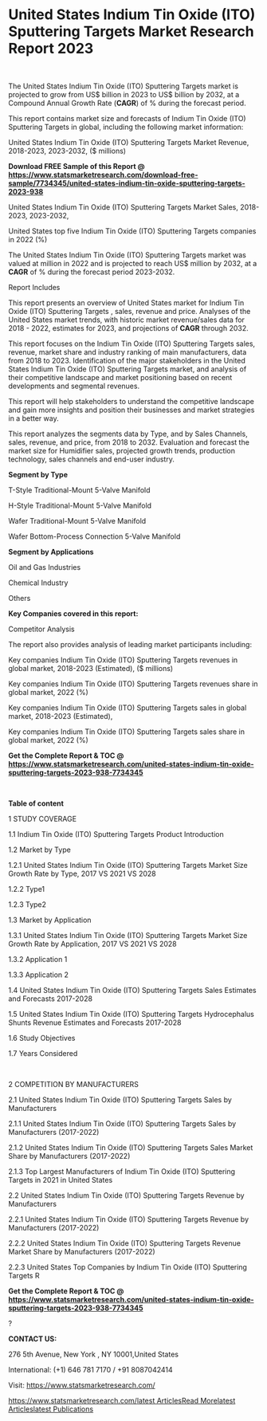 <h1>United States Indium Tin Oxide (ITO) Sputtering Targets Market Research Report 2023</h1><br/><p>The United States Indium Tin Oxide (ITO) Sputtering Targets market is projected to grow from US$ billion in 2023 to US$ billion by 2032, at a Compound Annual Growth Rate (<strong>CAGR</strong>) of % during the forecast period.</p>
 
 
 
 <p>This report contains market size and forecasts of Indium Tin Oxide (ITO) Sputtering Targets in global, including the following market information:</p>
 
 
 
 <p>United States Indium Tin Oxide (ITO) Sputtering Targets Market Revenue, 2018-2023, 2023-2032, ($ millions)</p>
 
 
 
 <p><strong>Download FREE Sample of this Report @ <a href="https://www.statsmarketresearch.com/download-free-sample/7734345/united-states-indium-tin-oxide-sputtering-targets-2023-938">https://www.statsmarketresearch.com/download-free-sample/7734345/united-states-indium-tin-oxide-sputtering-targets-2023-938</a></strong></p>
 
 
 
 <p>United States Indium Tin Oxide (ITO) Sputtering Targets Market Sales, 2018-2023, 2023-2032,</p>
 
 
 
 <p>United States top five Indium Tin Oxide (ITO) Sputtering Targets companies in 2022 (%)</p>
 
 
 
 <p>The United States Indium Tin Oxide (ITO) Sputtering Targets market was valued at million in 2022 and is projected to reach US$ million by 2032, at a <strong>CAGR</strong> of % during the forecast period 2023-2032.</p>
 
 
 
 <p>Report Includes</p>
 
 
 
 <p>This report presents an overview of United States market for Indium Tin Oxide (ITO) Sputtering Targets , sales, revenue and price. Analyses of the United States market trends, with historic market revenue/sales data for 2018 - 2022, estimates for 2023, and projections of <strong>CAGR</strong> through 2032.</p>
 
 
 
 <p>This report focuses on the Indium Tin Oxide (ITO) Sputtering Targets sales, revenue, market share and industry ranking of main manufacturers, data from 2018 to 2023. Identification of the major stakeholders in the United States Indium Tin Oxide (ITO) Sputtering Targets market, and analysis of their competitive landscape and market positioning based on recent developments and segmental revenues.</p>
 
 
 
 <p>This report will help stakeholders to understand the competitive landscape and gain more insights and position their businesses and market strategies in a better way.</p>
 
 
 
 <p>This report analyzes the segments data by Type, and by Sales Channels, sales, revenue, and price, from 2018 to 2032. Evaluation and forecast the market size for Humidifier sales, projected growth trends, production technology, sales channels and end-user industry.</p>
 
 
 
 <p><strong>Segment by Type</strong></p>
 
 
 
 <p>T-Style Traditional-Mount 5-Valve Manifold</p>
 
 
 
 <p>H-Style Traditional-Mount 5-Valve Manifold</p>
 
 
 
 <p>Wafer Traditional-Mount 5-Valve Manifold</p>
 
 
 
 <p>Wafer Bottom-Process Connection 5-Valve Manifold</p>
 
 
 
 <p><strong>Segment <strong><strong>by Applications</strong></strong></strong></p>
 
 
 
 <p>Oil and Gas Industries</p>
 
 
 
 <p>Chemical Industry</p>
 
 
 
 <p>Others</p>
 
 
 
 <p><strong>Key Companies covered in this report:</strong></p>
 
 
 
 <p>Competitor Analysis</p>
 
 
 
 <p>The report also provides analysis of leading market participants including:</p>
 
 
 
 <p>Key companies Indium Tin Oxide (ITO) Sputtering Targets revenues in global market, 2018-2023 (Estimated), ($ millions)</p>
 
 
 
 <p>Key companies Indium Tin Oxide (ITO) Sputtering Targets revenues share in global market, 2022 (%)</p>
 
 
 
 <p>Key companies Indium Tin Oxide (ITO) Sputtering Targets sales in global market, 2018-2023 (Estimated),</p>
 
 
 
 <p>Key companies Indium Tin Oxide (ITO) Sputtering Targets sales share in global market, 2022 (%)</p>
 
 
 
 <div><b>Get the Complete Report & TOC @ <a href="https://www.statsmarketresearch.com/united-states-indium-tin-oxide-sputtering-targets-2023-938-7734345">https://www.statsmarketresearch.com/united-states-indium-tin-oxide-sputtering-targets-2023-938-7734345</a></b></div>
 
 
 
 <p><br />
 
 <b>Table of content</b></p>
 
 
 
 <p>1 STUDY COVERAGE<br />
 
 1.1 Indium Tin Oxide (ITO) Sputtering Targets Product Introduction<br />
 
 1.2 Market by Type<br />
 
 1.2.1 United States Indium Tin Oxide (ITO) Sputtering Targets Market Size Growth Rate by Type, 2017 VS 2021 VS 2028<br />
 
 1.2.2 Type1<br />
 
 1.2.3 Type2<br />
 
 1.3 Market by Application<br />
 
 1.3.1 United States Indium Tin Oxide (ITO) Sputtering Targets Market Size Growth Rate by Application, 2017 VS 2021 VS 2028<br />
 
 1.3.2 Application 1<br />
 
 1.3.3 Application 2<br />
 
 1.4 United States Indium Tin Oxide (ITO) Sputtering Targets Sales Estimates and Forecasts 2017-2028<br />
 
 1.5 United States Indium Tin Oxide (ITO) Sputtering Targets Hydrocephalus Shunts Revenue Estimates and Forecasts 2017-2028<br />
 
 1.6 Study Objectives<br />
 
 1.7 Years Considered<br />
 
 <br />
 
 2 COMPETITION BY MANUFACTURERS<br />
 
 2.1 United States Indium Tin Oxide (ITO) Sputtering Targets Sales by Manufacturers<br />
 
 2.1.1 United States Indium Tin Oxide (ITO) Sputtering Targets Sales by Manufacturers (2017-2022)<br />
 
 2.1.2 United States Indium Tin Oxide (ITO) Sputtering Targets Sales Market Share by Manufacturers (2017-2022)<br />
 
 2.1.3 Top Largest Manufacturers of Indium Tin Oxide (ITO) Sputtering Targets in 2021 in United States<br />
 
 2.2 United States Indium Tin Oxide (ITO) Sputtering Targets Revenue by Manufacturers<br />
 
 2.2.1 United States Indium Tin Oxide (ITO) Sputtering Targets Revenue by Manufacturers (2017-2022)<br />
 
 2.2.2 United States Indium Tin Oxide (ITO) Sputtering Targets Revenue Market Share by Manufacturers (2017-2022)<br />
 
 2.2.3 United States Top Companies by Indium Tin Oxide (ITO) Sputtering Targets R</p>
 
 
 
 <div><b>Get the Complete Report & TOC @ <a href="https://www.statsmarketresearch.com/united-states-indium-tin-oxide-sputtering-targets-2023-938-7734345">https://www.statsmarketresearch.com/united-states-indium-tin-oxide-sputtering-targets-2023-938-7734345</a></b></div>
 
 
 
 <p>? </p>
 
 
 
 <p><b>CONTACT US:</b><br />
 
 276 5th Avenue, New York , NY 10001,United States<br />
 
 International: (+1) 646 781 7170 / +91 8087042414<br />
 
 Visit: <a href="https://www.statsmarketresearch.com/">https://www.statsmarketresearch.com/</a><br />
 
 <a href="https://gyeongbokgung.com">https://www.statsmarketresearch.com/</a><a href="https://hallyeomaritime.com">latest Articles</a><a href="https://jingwansa.com">Read More</a><a href="https://nguoiviet.jp/">latest Articles</a><a href="https://www.intelmarketresearch.com/">latest Publications</a></p>
